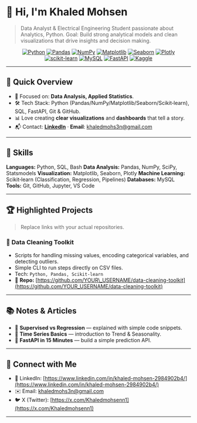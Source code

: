 # 👋 Hi, I'm **Khaled Mohsen**

> Data Analyst & Electrical Engineering Student passionate about Analytics, Python. 
> Goal: Build strong analytical models and clean visualizations that drive insights and decision making.

<p align="center">
  <a href="#"><img src="https://img.shields.io/badge/Python-3776AB?logo=python&logoColor=white" alt="Python"/></a>
  <a href="#"><img src="https://img.shields.io/badge/Pandas-150458?logo=pandas&logoColor=white" alt="Pandas"/></a>
  <a href="#"><img src="https://img.shields.io/badge/NumPy-013243?logo=numpy&logoColor=white" alt="NumPy"/></a>
  <a href="#"><img src="https://img.shields.io/badge/Matplotlib-11557c?logo=plotly&logoColor=white" alt="Matplotlib"/></a>
  <a href="#"><img src="https://img.shields.io/badge/Seaborn-4A90E2?logo=python&logoColor=white" alt="Seaborn"/></a>
  <a href="#"><img src="https://img.shields.io/badge/Plotly-3F4F75?logo=plotly&logoColor=white" alt="Plotly"/></a>
  <a href="#"><img src="https://img.shields.io/badge/scikit--learn-F7931E?logo=scikitlearn&logoColor=white" alt="scikit-learn"/></a>
  <a href="#"><img src="https://img.shields.io/badge/MySQL-4479A1?logo=mysql&logoColor=white" alt="MySQL"/></a>
  <a href="#"><img src="https://img.shields.io/badge/FastAPI-009688?logo=fastapi&logoColor=white" alt="FastAPI"/></a>
  <a href="https://www.kaggle.com/YOUR_USERNAME"><img src="https://img.shields.io/badge/Kaggle-20BEFF?logo=kaggle&logoColor=white" alt="Kaggle"/></a>
</p>

---

## 🚀 Quick Overview

* 🎯 Focused on: **Data Analysis, Applied Statistics**.
* 🛠️ Tech Stack: Python (Pandas/NumPy/Matplotlib/Seaborn/Scikit‑learn), SQL, FastAPI, Git & GitHub.
* 📊 Love creating **clear visualizations** and **dashboards** that tell a story.
* 📬 Contact: **[LinkedIn](https://www.linkedin.com/in/khaled-mohsen-2984902b4/)** · **Email**: [khaledmohs3n@gmail.com](mailto:khaledmohs3n@gmail.com)


---

## 🧰 Skills

**Languages:** Python, SQL, Bash
**Data Analysis:** Pandas, NumPy, SciPy, Statsmodels
**Visualization:** Matplotlib, Seaborn, Plotly
**Machine Learning:** Scikit‑learn (Classification, Regression, Pipelines)
**Databases:** MySQL
**Tools:** Git, GitHub, Jupyter, VS Code

---

## 🏆 Highlighted Projects

> Replace links with your actual repositories.

### 🧹 **Data Cleaning Toolkit**

* Scripts for handling missing values, encoding categorical variables, and detecting outliers.
* Simple CLI to run steps directly on CSV files.
* Tech: `Python, Pandas, Scikit‑learn`
* 🔗 **Repo:** [https://github.com/YOUR\_USERNAME/data-cleaning-toolkit](https://github.com/YOUR_USERNAME/data-cleaning-toolkit)

---

## 📚 Notes & Articles

* 📄 **Supervised vs Regression** — explained with simple code snippets.
* 🧠 **Time Series Basics** — introduction to Trend & Seasonality.
* 🔌 **FastAPI in 15 Minutes** — build a simple prediction API.

---

## 🤝 Connect with Me

* 💼 LinkedIn: [https://www.linkedin.com/in/khaled-mohsen-2984902b4/](https://www.linkedin.com/in/khaled-mohsen-2984902b4/)
* ✉️ Email: [khaledmohs3n@gmail.com](mailto:khaledmohs3n@gmail.com)
* 🐦 X (Twitter): [https://x.com/Khaledmohsenn1](https://x.com/Khaledmohsenn1)

---
